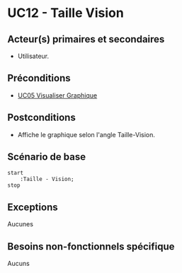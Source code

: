 # UC12 - Taille Vision

## Acteur(s) primaires et secondaires

* Utilisateur.

## Préconditions

* [UC05 Visualiser Graphique](UC05.md)

## Postconditions

* Affiche le graphique selon l'angle Taille-Vision.

## Scénario de base

```plantuml
start
    :Taille - Vision;
stop
```

## Exceptions

Aucunes

## Besoins non-fonctionnels spécifique

Aucuns

